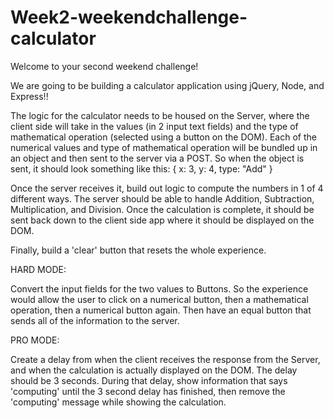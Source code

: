 # Week2-weekendchallenge-calculator
Welcome to your second weekend challenge!

We are going to be building a calculator application using jQuery, Node, and Express!!

The logic for the calculator needs to be housed on the Server, where the client side will take in the values (in 2 input text fields) and the type of mathematical operation (selected using a button on the DOM). Each of the numerical values and type of mathematical operation will be bundled up in an object and then sent to the server via a POST. So when the object is sent, it should look something like this: { x: 3, y: 4, type: "Add" }

Once the server receives it, build out logic to compute the numbers in 1 of 4 different ways. The server should be able to handle Addition, Subtraction, Multiplication, and Division. Once the calculation is complete, it should be sent back down to the client side app where it should be displayed on the DOM.

Finally, build a 'clear' button that resets the whole experience.

HARD MODE:

Convert the input fields for the two values to Buttons. So the experience would allow the user to click on a numerical button, then a mathematical operation, then a numerical button again. Then have an equal button that sends all of the information to the server.

PRO MODE:

Create a delay from when the client receives the response from the Server, and when the calculation is actually displayed on the DOM. The delay should be 3 seconds. During that delay, show information that says 'computing' until the 3 second delay has finished, then remove the 'computing' message while showing the calculation.
